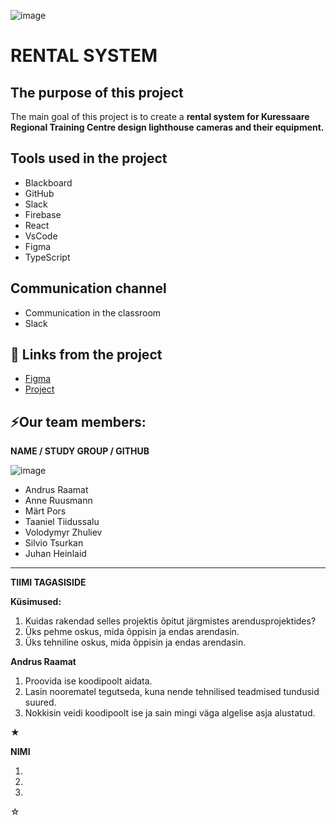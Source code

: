 ![image](https://github.com/araamat/Londid/assets/144334374/9d92e871-8930-4913-93c1-cf9202ad94aa)

# RENTAL SYSTEM

## The purpose of this project
The main goal of this project is to create a **rental system for Kuressaare Regional Training Centre design lighthouse cameras and their equipment.**

## Tools used in the project
- Blackboard
- GitHub
- Slack
- Firebase
- React
- VsCode
- Figma
- TypeScript

## Communication channel
- Communication in the classroom
- Slack

## 📓 Links from the project
- [Figma](https://www.figma.com/file/gwZpTfRnMUKTIN0fgzv1KT/Main-Page?type=design&node-id=0-1&mode=design&t=OqTiGr0K6PCuBodS-0)
- [Project](https://londid-noe-dar-noe-dars-projects.vercel.app?_vercel_share=zcMwXHiEp2c2vdbbZxi9cHj7pB1UYGNZ)

## ⚡Our team members:

**NAME / STUDY GROUP / GITHUB**

![image](https://github.com/araamat/Londid/assets/144334374/80570626-6cc1-40b0-bd24-58a1e9ac1653)

- Andrus Raamat
- Anne Ruusmann
- Märt Pors
- Taaniel Tiidussalu
- Volodymyr Zhuliev
- Silvio Tsurkan
- Juhan Heinlaid
-----------
**TIIMI TAGASISIDE**

**Küsimused:**
1. Kuidas rakendad selles projektis õpitut järgmistes arendusprojektides?
2. Üks pehme oskus, mida õppisin ja endas arendasin.
3. Üks tehniline oskus, mida õppisin ja endas arendasin.

**Andrus Raamat**

1. Proovida ise koodipoolt aidata.
2. Lasin noorematel tegutseda, kuna nende tehnilised teadmised tundusid suured.
3. Nokkisin veidi koodipoolt ise ja sain mingi väga algelise asja alustatud.

★

**NIMI**

1. 

2.

3. 

☆
